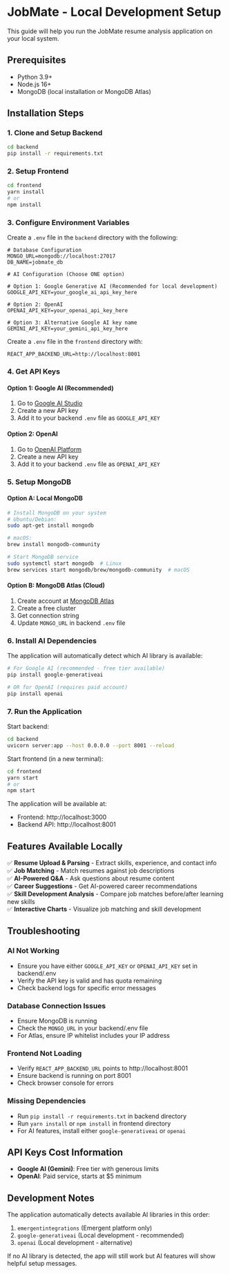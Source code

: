# JobMate - Local Development Setup

This guide will help you run the JobMate resume analysis application on your local system.

## Prerequisites

- Python 3.9+
- Node.js 16+
- MongoDB (local installation or MongoDB Atlas)

## Installation Steps

### 1. Clone and Setup Backend

```bash
cd backend
pip install -r requirements.txt
```

### 2. Setup Frontend

```bash
cd frontend
yarn install
# or
npm install
```

### 3. Configure Environment Variables

Create a `.env` file in the `backend` directory with the following:

```env
# Database Configuration
MONGO_URL=mongodb://localhost:27017
DB_NAME=jobmate_db

# AI Configuration (Choose ONE option)

# Option 1: Google Generative AI (Recommended for local development)
GOOGLE_API_KEY=your_google_ai_api_key_here

# Option 2: OpenAI
OPENAI_API_KEY=your_openai_api_key_here

# Option 3: Alternative Google AI key name
GEMINI_API_KEY=your_gemini_api_key_here
```

Create a `.env` file in the `frontend` directory with:

```env
REACT_APP_BACKEND_URL=http://localhost:8001
```

### 4. Get API Keys

#### Option 1: Google AI (Recommended)
1. Go to [Google AI Studio](https://makersuite.google.com/app/apikey)
2. Create a new API key
3. Add it to your backend `.env` file as `GOOGLE_API_KEY`

#### Option 2: OpenAI
1. Go to [OpenAI Platform](https://platform.openai.com/api-keys)
2. Create a new API key
3. Add it to your backend `.env` file as `OPENAI_API_KEY`

### 5. Setup MongoDB

#### Option A: Local MongoDB
```bash
# Install MongoDB on your system
# Ubuntu/Debian:
sudo apt-get install mongodb

# macOS:
brew install mongodb-community

# Start MongoDB service
sudo systemctl start mongodb  # Linux
brew services start mongodb/brew/mongodb-community  # macOS
```

#### Option B: MongoDB Atlas (Cloud)
1. Create account at [MongoDB Atlas](https://www.mongodb.com/atlas)
2. Create a free cluster
3. Get connection string
4. Update `MONGO_URL` in backend `.env` file

### 6. Install AI Dependencies

The application will automatically detect which AI library is available:

```bash
# For Google AI (recommended - free tier available)
pip install google-generativeai

# OR for OpenAI (requires paid account)
pip install openai
```

### 7. Run the Application

Start backend:
```bash
cd backend
uvicorn server:app --host 0.0.0.0 --port 8001 --reload
```

Start frontend (in a new terminal):
```bash
cd frontend
yarn start
# or
npm start
```

The application will be available at:
- Frontend: http://localhost:3000
- Backend API: http://localhost:8001

## Features Available Locally

✅ **Resume Upload & Parsing** - Extract skills, experience, and contact info  
✅ **Job Matching** - Match resumes against job descriptions  
✅ **AI-Powered Q&A** - Ask questions about resume content  
✅ **Career Suggestions** - Get AI-powered career recommendations  
✅ **Skill Development Analysis** - Compare job matches before/after learning new skills  
✅ **Interactive Charts** - Visualize job matching and skill development  

## Troubleshooting

### AI Not Working
- Ensure you have either `GOOGLE_API_KEY` or `OPENAI_API_KEY` set in backend/.env
- Verify the API key is valid and has quota remaining
- Check backend logs for specific error messages

### Database Connection Issues
- Ensure MongoDB is running
- Check the `MONGO_URL` in your backend/.env file
- For Atlas, ensure IP whitelist includes your IP address

### Frontend Not Loading
- Verify `REACT_APP_BACKEND_URL` points to http://localhost:8001
- Ensure backend is running on port 8001
- Check browser console for errors

### Missing Dependencies
- Run `pip install -r requirements.txt` in backend directory
- Run `yarn install` or `npm install` in frontend directory
- For AI features, install either `google-generativeai` or `openai`

## API Keys Cost Information

- **Google AI (Gemini)**: Free tier with generous limits
- **OpenAI**: Paid service, starts at $5 minimum

## Development Notes

The application automatically detects available AI libraries in this order:
1. `emergentintegrations` (Emergent platform only)
2. `google-generativeai` (Local development - recommended)
3. `openai` (Local development - alternative)

If no AI library is detected, the app will still work but AI features will show helpful setup messages.